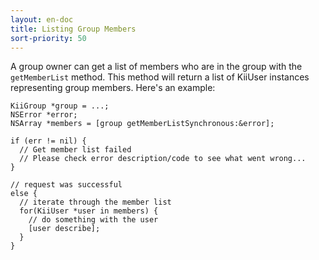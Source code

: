 ```yaml
---
layout: en-doc
title: Listing Group Members
sort-priority: 50
---
```

A group owner can get a list of members who are in the group with the
`getMemberList` method. This method will return a list of KiiUser
instances representing group members. Here's an example:

```objc
KiiGroup *group = ...;
NSError *error;
NSArray *members = [group getMemberListSynchronous:&error];

if (err != nil) {
  // Get member list failed
  // Please check error description/code to see what went wrong...
}

// request was successful
else {
  // iterate through the member list
  for(KiiUser *user in members) {
    // do something with the user
    [user describe];
  }
}
```
